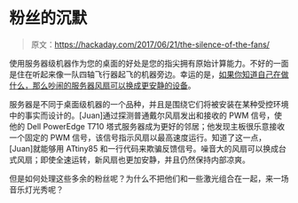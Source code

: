 # 粉丝的沉默

> 原文：<https://hackaday.com/2017/06/21/the-silence-of-the-fans/>

使用服务器级机器作为您的桌面的好处是您的指尖拥有原始计算能力。不好的一面是住在听起来像一队四轴飞行器起飞的机器旁边。幸运的是，[如果你知道自己在做什么，那么吵闹的服务器风扇可以换成更安静的设备](https://imgur.com/a/AEbcz)。

服务器是不同于桌面级机器的一个品种，并且是围绕它们将被安装在某种受控环境中的事实而设计的。[Juan]通过探测普通戴尔风扇发出和接收的 PWM 信号，使他的 Dell PowerEdge T710 塔式服务器成为更好的邻居；他发现主板很乐意接收一个固定的 PWM 信号，该信号指示风扇以最高速度运行。知道了这一点，[Juan]就能够用 ATtiny85 和一行代码来欺骗反馈信号。噪音大的风扇可以换成台式风扇；即使全速运转，新风扇也更加安静，并且仍然保持内部凉爽。

但是如何处理这些多余的粉丝呢？为什么不把他们和一些激光组合在一起，来一场音乐灯光秀呢？